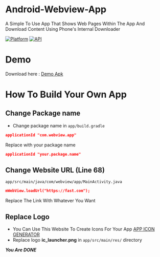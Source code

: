 # Android-Webview-App
A Simple To Use App That Shows Web Pages Within The App And Download Content Using Phone's Internal Downloader

[![Platform](https://img.shields.io/badge/platform-android-green.svg)](http://developer.android.com/index.html)
[![API](https://img.shields.io/badge/API-21%2B-brightgreen.svg?style=flat)](https://android-arsenal.com/api?level=21)

# Demo

Download here : [Demo Apk](https://github.com/satyakami/Android-Webview-App/raw/master/demo.apk)

# How To Build Your Own App

## Change Package name
- Change package name in  ```app/build.gradle```
```json
applicationId "com.webview.app"
```
Replace with your package name
```json
applicationId "your.package.name"
```
## Change Website URL (Line 68)
```app/src/main/java/com/webview/app/MainActivity.java```
```json
mWebView.loadUrl("https://fast.com");
```
Replace The Link With Whatever You Want

## Replace Logo
- You Can Use This Website To Create Icons For Your App 
[APP ICON GENERATOR](https://appicon.co/)
- Replace logo **ic_launcher.png** in ```app/src/main/res/``` directory

_**You Are DONE**_
